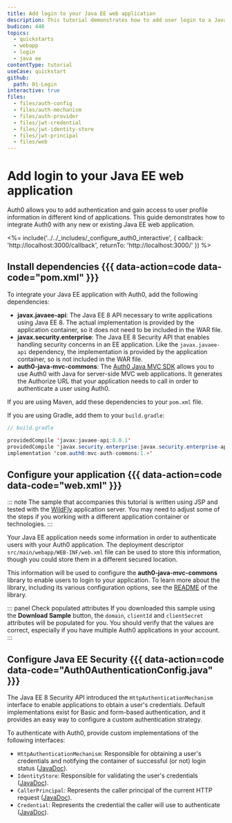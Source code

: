 ```yaml
---
title: Add login to your Java EE web application
description: This tutorial demonstrates how to add user login to a Java EE web application.
budicon: 448
topics:
  - quickstarts
  - webapp
  - login
  - java ee
contentType: tutorial
useCase: quickstart
github:
  path: 01-Login
interactive: true
files:
  - files/auth-config
  - files/auth-mechanism
  - files/auth-provider
  - files/jwt-credential
  - files/jwt-identity-store
  - files/jwt-principal
  - files/web
---
```


# Add login to your Java EE web application

Auth0 allows you to add authentication and gain access to user profile information in different kind of applications. This guide demonstrates how to integrate Auth0 with any new or existing Java EE web application.
 
<%= include('../../_includes/_configure_auth0_interactive', {
callback: 'http://localhost:3000/callback',
returnTo: 'http://localhost:3000/'
}) %>

## Install dependencies {{{ data-action=code data-code="pom.xml" }}}

To integrate your Java EE application with Auth0, add the following dependencies:

- **javax.javaee-api**: The Java EE 8 API necessary to write applications using Java EE 8. The actual implementation is provided by the application container, so it does not need to be included in the WAR file.
- **javax.security.enterprise**: The Java EE 8 Security API that enables handling security concerns in an EE application. Like the `javax.javaee-api` dependency, the implementation is provided by the application container, so is not included in the WAR file.
- **auth0-java-mvc-commons**: The [Auth0 Java MVC SDK](https://github.com/auth0/auth0-java-mvc-common) allows you to use Auth0 with Java for server-side MVC web applications. It generates the Authorize URL that your application needs to call in order to authenticate a user using Auth0.

If you are using Maven, add these dependencies to your `pom.xml` file.

If you are using Gradle, add them to your `build.gradle`:

```java
// build.gradle

providedCompile 'javax:javaee-api:8.0.1'
providedCompile 'javax.security.enterprise:javax.security.enterprise-api:1.0'
implementation 'com.auth0:mvc-auth-commons:1.+'
```

## Configure your application {{{ data-action=code data-code="web.xml" }}}

::: note
The sample that accompanies this tutorial is written using JSP and tested with the [WildFly](https://wildfly.org/) application server. You may need to adjust some of the steps if you working with a different application container or technologies.
:::

Your Java EE application needs some information in order to authenticate users with your Auth0 application. The deployment descriptor `src/main/webapp/WEB-INF/web.xml` file can be used to store this information, though you could store them in a different secured location.

This information will be used to configure the **auth0-java-mvc-commons** library to enable users to login to your application. To learn more about the library, including its various configuration options, see the [README](https://github.com/auth0/auth0-java-mvc-common/blob/master/README.md) of the library.

::: panel Check populated attributes
If you downloaded this sample using the **Download Sample** button, the `domain`, `clientId` and `clientSecret` attributes will be populated for you. You should verify that the values are correct, especially if you have multiple Auth0 applications in your account.
:::

## Configure Java EE Security {{{ data-action=code data-code="Auth0AuthenticationConfig.java" }}}

The Java EE 8 Security API introduced the `HttpAuthenticationMechanism` interface to enable applications to obtain a user's credentials. Default implementations exist for Basic and form-based authentication, and it provides an easy way to configure a custom authentication strategy.

To authenticate with Auth0, provide custom implementations of the following interfaces:

- `HttpAuthenticationMechanism`: Responsible for obtaining a user's credentials and notifying the container of successful (or not) login status ([JavaDoc](https://javaee.github.io/javaee-spec/javadocs/javax/security/enterprise/authentication/mechanism/http/HttpAuthenticationMechanism.html)).
- `IdentityStore`: Responsible for validating the user's credentials ([JavaDoc](https://javaee.github.io/javaee-spec/javadocs/javax/security/enterprise/identitystore/IdentityStore.html)).
- `CallerPrincipal`: Represents the caller principal of the current HTTP request ([JavaDoc](https://javaee.github.io/javaee-spec/javadocs/javax/security/enterprise/CallerPrincipal.html)).
- `Credential`: Represents the credential the caller will use to authenticate ([JavaDoc](https://javaee.github.io/javaee-spec/javadocs/javax/security/enterprise/credential/Credential.html)).


